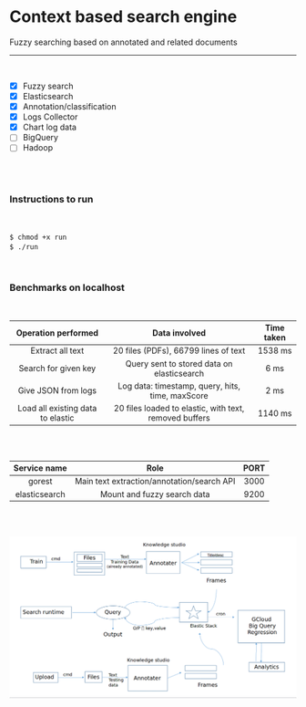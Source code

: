 # Context based search engine
Fuzzy searching based on annotated and related documents
___

<br />

- [X] Fuzzy search
- [X] Elasticsearch
- [X] Annotation/classification
- [X] Logs Collector
- [X] Chart log data
- [ ] BigQuery
- [ ] Hadoop

<br />
<br />

### Instructions to run

<br />

```bash
$ chmod +x run
$ ./run
```

<br />


### Benchmarks on localhost

<br />

| Operation performed |  Data involved | Time taken |
|:---:|:---:|:---:|
| Extract all text | 20 files (PDFs), 66799 lines of text | 1538 ms |
| Search for given key | Query sent to stored data on elasticsearch | 6 ms |
| Give JSON from logs | Log data: timestamp, query, hits, time, maxScore | 2 ms |
| Load all existing data to elastic | 20 files loaded to elastic, with text, removed buffers | 1140 ms |

<br />
<br />


| Service name | Role | PORT |
|:---:|:---:|:---:|
| gorest | Main text extraction/annotation/search API | 3000 |
| elasticsearch | Mount and fuzzy search data | 9200 |

<br />
<br />


![Workflow](static/img/workflow.png)